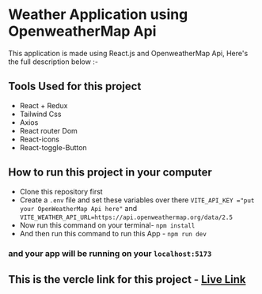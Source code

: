# Weather Application using OpenweatherMap Api

This application is made using React.js and OpenweatherMap Api, Here's the full description below :-

## Tools Used for this project
- React + Redux
- Tailwind Css
- Axios
- React router Dom
- React-icons
- React-toggle-Button

## How to run this project in your computer
- Clone this repository first
- Create a ` .env ` file and set these variables over there ` VITE_API_KEY ="put your OpenWeatherMap Api here" ` and ` VITE_WEATHER_API_URL=https://api.openweathermap.org/data/2.5 `
- Now run this command on your terminal- ` npm install `
- And then run this command to run this App - ` npm run dev `
### and your app will be running on your ` localhost:5173 `


## This is the vercle link for this project - [Live Link](https://arnav-goutam-wasserstoff-fullstack-intern-task.vercel.app/)
